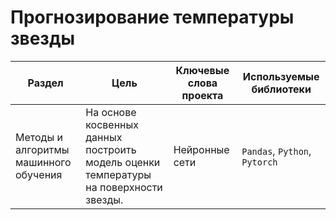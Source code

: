 # Прогнозирование температуры звезды

Раздел | Цель | Ключевые слова проекта | Используемые библиотеки
------------- |---------------- | ---------------- | -----------------------
Методы и алгоритмы машинного обучения | На основе косвенных данных построить модель оценки температуры на поверхности звезды. | Нейронные сети  | `Pandas`, `Python`, `Pytorch`

